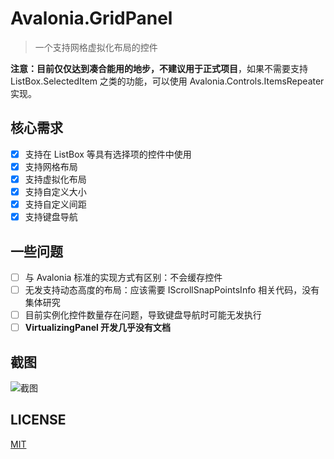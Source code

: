 # Avalonia.GridPanel

> 一个支持网格虚拟化布局的控件

**注意：目前仅仅达到凑合能用的地步，不建议用于正式项目**，如果不需要支持 ListBox.SelectedItem 之类的功能，可以使用
Avalonia.Controls.ItemsRepeater 实现。

## 核心需求

- [x] 支持在 ListBox 等具有选择项的控件中使用
- [x] 支持网格布局
- [x] 支持虚拟化布局
- [x] 支持自定义大小
- [x] 支持自定义间距
- [x] 支持键盘导航

## 一些问题

- [ ] 与 Avalonia 标准的实现方式有区别：不会缓存控件
- [ ] 无发支持动态高度的布局：应该需要 IScrollSnapPointsInfo 相关代码，没有集体研究
- [ ] 目前实例化控件数量存在问题，导致键盘导航时可能无发执行
- [ ] **VirtualizingPanel 开发几乎没有文档**

## 截图

![截图](Screenshot.jpg)

## LICENSE

[MIT](LICENSE)
